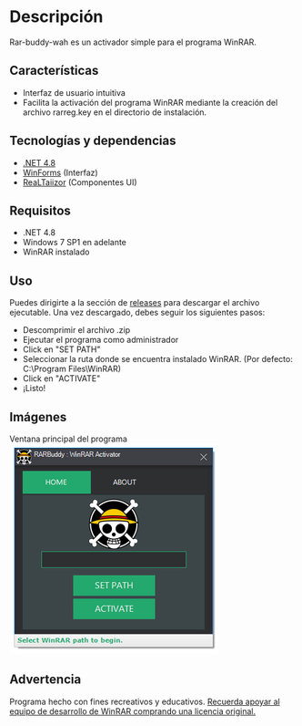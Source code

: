 # Descripción
Rar-buddy-wah es un activador simple para el programa WinRAR.

## Características
- Interfaz de usuario intuitiva
- Facilita la activación del programa WinRAR mediante la creación del archivo rarreg.key en el directorio de instalación.

## Tecnologías y dependencias
- [.NET 4.8](https://dotnet.microsoft.com/en-us/download/dotnet-framework/net48)
- [WinForms](https://learn.microsoft.com/en-us/dotnet/desktop/winforms/overview/) (Interfaz)
- [ReaLTaiizor](https://github.com/Taiizor/ReaLTaiizor) (Componentes UI)

## Requisitos
- .NET 4.8
- Windows 7 SP1 en adelante
- WinRAR instalado

## Uso
Puedes dirigirte a la sección de [releases](https://github.com/zNahuelz/rar-buddy-wah/releases) para descargar el archivo ejecutable. Una vez descargado, debes seguir los siguientes pasos:
- Descomprimir el archivo .zip
- Ejecutar el programa como administrador
- Click en "SET PATH"
- Seleccionar la ruta donde se encuentra instalado WinRAR. (Por defecto: C:\Program Files\WinRAR)
- Click en "ACTIVATE"
- ¡Listo!

## Imágenes
Ventana principal del programa
<img src="docs/public/main.png" alt="Ventana principal del programa"/>

## Advertencia
Programa hecho con fines recreativos y educativos. [Recuerda apoyar al equipo de desarrollo de WinRAR comprando una licencia original.](https://www.win-rar.com/start.html?&L=6) 